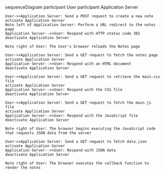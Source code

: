 sequenceDiagram
    participant User
    participant Application Server

    User->>Application Server: Send a POST request to create a new note
    activate Application Server
    Note left of Application Server: Perform a URL redirect to the notes page
    Application Server-->>User: Respond with HTTP status code 302
    deactivate Application Server  

    Note right of User: The User's browser reloads the Notes page
    
    User->>Application Server: Send a GET request to fetch the notes page
    activate Application Server
    Application Server-->>User: Respond with an HTML document
    deactivate Application Server
    
    User->>Application Server: Send a GET request to retrieve the main.css file
    activate Application Server
    Application Server-->>User: Respond with the CSS file
    deactivate Application Server
    
    User->>Application Server: Send a GET request to fetch the main.js file
    activate Application Server
    Application Server-->>User: Respond with the JavaScript file
    deactivate Application Server
    
    Note right of User: The browser begins executing the JavaScript code that requests JSON data from the server
    
    User->>Application Server: Send a GET request to fetch data.json
    activate Application Server
    Application Server-->>User: Respond with JSON data
    deactivate Application Server

    Note right of User: The browser executes the callback function to render the notes
